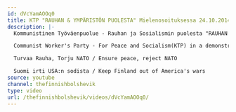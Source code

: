 ```yaml
---
id: dVcYamAOOq0
title: KTP "RAUHAN & YMPÄRISTÖN PUOLESTA" Mielenosoituksessa 24.10.2014
description: |-
  Kommunistinen Työväenpuolue - Rauhan ja Sosialismin puolesta "RAUHAN & YMPÄRISTÖN PUOLESTA" Mielenosoituksessa 24.10.2014.

  Communist Worker's Party - For Peace and Socialism(KTP) in a demonstration for peace and clean environment.

  Turvaa Rauha, Torju NATO / Ensure peace, reject NATO

  Suomi irti USA:n sodista / Keep Finland out of America's wars
source: youtube
channel: thefinnishbolshevik
type: video
url: /thefinnishbolshevik/videos/dVcYamAOOq0/
---
```

